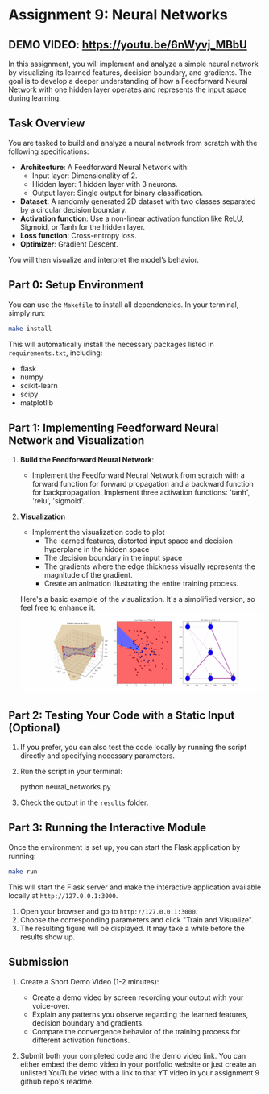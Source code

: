 # Assignment 9: Neural Networks
DEMO VIDEO: https://youtu.be/6nWyvj_MBbU
---

In this assignment, you will implement and analyze a simple neural network by visualizing its learned features, decision boundary, and gradients. The goal is to develop a deeper understanding of how a Feedforward Neural Network with one hidden layer operates and represents the input space during learning.

## Task Overview

You are tasked to build and analyze a neural network from scratch with the following specifications:
- **Architecture**: A Feedforward Neural Network with:
  - Input layer: Dimensionality of 2.
  - Hidden layer: 1 hidden layer with 3 neurons.
  - Output layer: Single output for binary classification.
- **Dataset**: A randomly generated 2D dataset with two classes separated by a circular decision boundary.
- **Activation function**: Use a non-linear activation function like ReLU, Sigmoid, or Tanh for the hidden layer.
- **Loss function**: Cross-entropy loss.
- **Optimizer**: Gradient Descent.

You will then visualize and interpret the model’s behavior.


## Part 0: Setup Environment

You can use the `Makefile` to install all dependencies. In your terminal, simply run:

```bash
make install
```

This will automatically install the necessary packages listed in `requirements.txt`, including:

- flask
- numpy
- scikit-learn
- scipy
- matplotlib

## Part 1: Implementing Feedforward Neural Network and Visualization

1. **Build the Feedforward Neural Network**: 
   - Implement the Feedforward Neural Network from scratch with a forward function for forward propagation and a backward function for backpropagation. Implement three activation functions: 'tanh', 'relu', 'sigmoid'.
  
2. **Visualization**
   - Implement the visualization code to plot 
     - The learned features, distorted input space and decision hyperplane in the hidden space
     - The decision boundary in the input space
     - The gradients where the edge thickness visually represents the magnitude of the gradient.
     - Create an animation illustrating the entire training process.

   Here's a basic example of the visualization. It's a simplified version, so feel free to enhance it.
   ![til](example-output/visualize.gif)

  

## Part 2: Testing Your Code with a Static Input (Optional)

1. If you prefer, you can also test the code locally by running the script directly and specifying necessary parameters. 

2. Run the script in your terminal:
   
   python neural_networks.py

3. Check the output in the `results` folder.

## Part 3: Running the Interactive Module

Once the environment is set up, you can start the Flask application by running:

```bash
make run
```

This will start the Flask server and make the interactive application available locally at `http://127.0.0.1:3000`.

1. Open your browser and go to `http://127.0.0.1:3000`.
2. Choose the corresponding parameters and click "Train and Visualize". 
3. The resulting figure will be displayed. It may take a while before the results show up.


## Submission

1. Create a Short Demo Video (1-2 minutes):
   
   - Create a demo video by screen recording your output with your voice-over.
   - Explain any patterns you observe regarding the learned features, decision boundary and gradients.
   - Compare the convergence behavior of the training process for different activation functions.

2. Submit both your completed code and the demo video link.
You can either embed the demo video in your portfolio website or just create an unlisted YouTube video with a link to that YT video in your assignment 9 github repo's readme.

